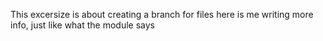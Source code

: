 This excersize is about creating a branch for files
here is me writing more info, just like what the module says

